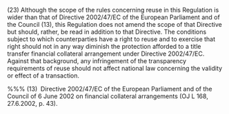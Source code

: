(23) Although the scope of the rules concerning reuse in this Regulation is wider than that of Directive 2002/47/EC of the European Parliament and of the Council (13), this Regulation does not amend the scope of that Directive but should, rather, be read in addition to that Directive. The conditions subject to which counterparties have a right to reuse and to exercise that right should not in any way diminish the protection afforded to a title transfer financial collateral arrangement under Directive 2002/47/EC. Against that background, any infringement of the transparency requirements of reuse should not affect national law concerning the validity or effect of a transaction.

%%% (13)  Directive 2002/47/EC of the European Parliament and of the Council of 6 June 2002 on financial collateral arrangements (OJ L 168, 27.6.2002, p. 43).